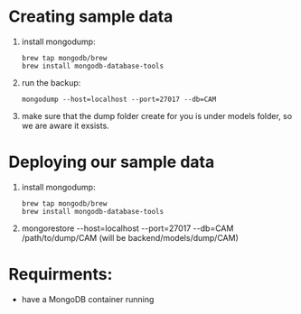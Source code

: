 # Creating sample data
1. install mongodump:
    ```
    brew tap mongodb/brew
    brew install mongodb-database-tools
    ```
2. run the backup:
    ```
    mongodump --host=localhost --port=27017 --db=CAM
    ```
3. make sure that the dump folder create for you is under models folder, so we are aware it exsists.

# Deploying our sample data
1. install mongodump:
    ```
    brew tap mongodb/brew
    brew install mongodb-database-tools
    ```
2. mongorestore --host=localhost --port=27017 --db=CAM /path/to/dump/CAM (will be backend/models/dump/CAM)

# Requirments:
- have a MongoDB container running
